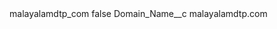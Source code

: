 <?xml version="1.0" encoding="UTF-8"?>
<CustomMetadata xmlns="http://soap.sforce.com/2006/04/metadata" xmlns:xsi="http://www.w3.org/2001/XMLSchema-instance" xmlns:xsd="http://www.w3.org/2001/XMLSchema">
    <label>malayalamdtp_com</label>
    <protected>false</protected>
    <values>
        <field>Domain_Name__c</field>
        <value xsi:type="xsd:string">malayalamdtp.com</value>
    </values>
</CustomMetadata>
